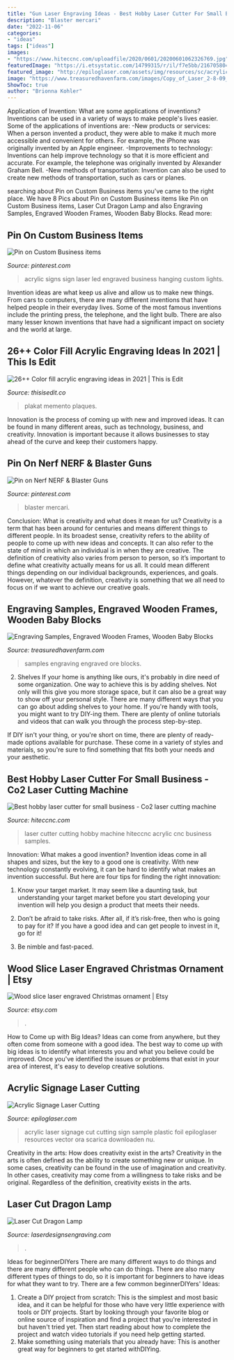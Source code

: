 ```yaml
---
title: "Gun Laser Engraving Ideas - Best Hobby Laser Cutter For Small Business"
description: "Blaster mercari"
date: "2022-11-06"
categories:
- "ideas"
tags: ["ideas"]
images:
- "https://www.hiteccnc.com/uploadfile/2020/0601/20200601062326769.jpg"
featuredImage: "https://i.etsystatic.com/14799315/r/il/f7e5bb/2167058044/il_fullxfull.2167058044_60xq.jpg"
featured_image: "http://epiloglaser.com/assets/img/resources/sc/acrylic-lounge-sign.jpg"
image: "https://www.treasuredhavenfarm.com/images/Copy_of_Laser_2-8-09_020.jpg"
ShowToc: true
author: "Brionna Kohler"
---
```



Application of Invention: What are some applications of inventions?
Inventions can be used in a variety of ways to make people's lives easier. Some of the applications of inventions are: 
-New products or services: When a person invented a product, they were able to make it much more accessible and convenient for others. For example, the iPhone was originally invented by an Apple engineer. 
-Improvements to technology: Inventions can help improve technology so that it is more efficient and accurate. For example, the telephone was originally invented by Alexander Graham Bell. 
-New methods of transportation: Invention can also be used to create new methods of transportation, such as cars or planes.

	

		
searching about Pin on Custom Business items you've came to the right place. We have 8 Pics about Pin on Custom Business items like Pin on Custom Business items, Laser Cut Dragon Lamp and also Engraving Samples, Engraved Wooden Frames, Wooden Baby Blocks. Read more:
		
    
## Pin On Custom Business Items

<img loading=lazy src="https://i.pinimg.com/736x/7f/7c/01/7f7c013d058eb283f4f5dde75ca1d2b5.jpg" onerror="this.onerror=null;this.src='https://tse1.mm.bing.net/th?id=OIP.uaNTSyCUDmYmOeek-77OZAHaF5&amp;pid=15.1';" alt="Pin on Custom Business items">

_Source: pinterest.com_

>acrylic signs sign laser led engraved business hanging custom lights. 

	

Invention ideas are what keep us alive and allow us to make new things. From cars to computers, there are many different inventions that have helped people in their everyday lives. Some of the most famous inventions include the printing press, the telephone, and the light bulb. There are also many lesser known inventions that have had a significant impact on society and the world at large.

    
## 26++ Color Fill Acrylic Engraving Ideas In 2021 | This Is Edit

<img loading=lazy src="https://i.pinimg.com/originals/21/ce/74/21ce74f9f11a3b320d5240ede83de1e3.jpg" onerror="this.onerror=null;this.src='https://tse3.mm.bing.net/th?id=OIP.hBMF4sa9UbXjhCvAphgBaAHaNG&amp;pid=15.1';" alt="26++ Color fill acrylic engraving ideas in 2021 | This is Edit">

_Source: thisisedit.co_

>plakat memento plaques. 

	

Innovation is the process of coming up with new and improved ideas. It can be found in many different areas, such as technology, business, and creativity. Innovation is important because it allows businesses to stay ahead of the curve and keep their customers happy.

    
## Pin On Nerf NERF &amp; Blaster Guns

<img loading=lazy src="https://i.pinimg.com/736x/c9/77/e7/c977e7679d82385531d2863110057346.jpg" onerror="this.onerror=null;this.src='https://tse1.mm.bing.net/th?id=OIP.68kHBhpsuHZ7WgTLfaQ0cQHaLM&amp;pid=15.1';" alt="Pin on Nerf NERF &amp; Blaster Guns">

_Source: pinterest.com_

>blaster mercari. 

	

Conclusion: What is creativity and what does it mean for us?
Creativity is a term that has been around for centuries and means different things to different people. In its broadest sense, creativity refers to the ability of people to come up with new ideas and concepts. It can also refer to the state of mind in which an individual is in when they are creative. The definition of creativity also varies from person to person, so it’s important to define what creativity actually means for us all. It could mean different things depending on our individual backgrounds, experiences, and goals. However, whatever the definition, creativity is something that we all need to focus on if we want to achieve our creative goals.

    
## Engraving Samples, Engraved Wooden Frames, Wooden Baby Blocks

<img loading=lazy src="https://www.treasuredhavenfarm.com/images/Copy_of_Laser_2-8-09_020.jpg" onerror="this.onerror=null;this.src='https://tse4.mm.bing.net/th?id=OIP.vR4T8dv-MDOSYoZ5CoUXtQHaEp&amp;pid=15.1';" alt="Engraving Samples, Engraved Wooden Frames, Wooden Baby Blocks">

_Source: treasuredhavenfarm.com_

>samples engraving engraved ore blocks. 

	

2. Shelves
If your home is anything like ours, it's probably in dire need of some organization. One way to achieve this is by adding shelves. Not only will this give you more storage space, but it can also be a great way to show off your personal style.
There are many different ways that you can go about adding shelves to your home. If you're handy with tools, you might want to try DIY-ing them. There are plenty of online tutorials and videos that can walk you through the process step-by-step.

If DIY isn't your thing, or you're short on time, there are plenty of ready-made options available for purchase. These come in a variety of styles and materials, so you're sure to find something that fits both your needs and your aesthetic.

    
## Best Hobby Laser Cutter For Small Business - Co2 Laser Cutting Machine

<img loading=lazy src="https://www.hiteccnc.com/uploadfile/2020/0601/20200601062326769.jpg" onerror="this.onerror=null;this.src='https://tse3.mm.bing.net/th?id=OIP.D79Hr2sAjQ81Z7ukjxd7xwHaHc&amp;pid=15.1';" alt="Best hobby laser cutter for small business - Co2 laser cutting machine">

_Source: hiteccnc.com_

>laser cutter cutting hobby machine hiteccnc acrylic cnc business samples. 

	

Innovation: What makes a good invention?
Invention ideas come in all shapes and sizes, but the key to a good one is creativity. With new technology constantly evolving, it can be hard to identify what makes an invention successful. But here are four tips for finding the right innovation:
1. Know your target market. It may seem like a daunting task, but understanding your target market before you start developing your invention will help you design a product that meets their needs.

2. Don’t be afraid to take risks. After all, if it’s risk-free, then who is going to pay for it? If you have a good idea and can get people to invest in it, go for it!
3. Be nimble and fast-paced.

    
## Wood Slice Laser Engraved Christmas Ornament | Etsy

<img loading=lazy src="https://i.etsystatic.com/14799315/r/il/f7e5bb/2167058044/il_fullxfull.2167058044_60xq.jpg" onerror="this.onerror=null;this.src='https://tse2.mm.bing.net/th?id=OIP.XHUl0QHMqtwPS1ftJvv-vwHaJ4&amp;pid=15.1';" alt="Wood slice laser engraved Christmas ornament | Etsy">

_Source: etsy.com_

>. 

	

How to Come up with Big Ideas?
Ideas can come from anywhere, but they often come from someone with a good idea. The best way to come up with big ideas is to identify what interests you and what you believe could be improved. Once you've identified the issues or problems that exist in your area of interest, it's easy to develop creative solutions.

    
## Acrylic Signage Laser Cutting

<img loading=lazy src="http://epiloglaser.com/assets/img/resources/sc/acrylic-lounge-sign.jpg" onerror="this.onerror=null;this.src='https://tse3.mm.bing.net/th?id=OIP.wLttIQmXvW1FmHEQXLEqQwHaFd&amp;pid=15.1';" alt="Acrylic Signage Laser Cutting">

_Source: epiloglaser.com_

>acrylic laser signage cut cutting sign sample plastic foil epiloglaser resources vector ora scarica downloaden nu. 

	

Creativity in the arts: How does creativity exist in the arts?
Creativity in the arts is often defined as the ability to create something new or unique. In some cases, creativity can be found in the use of imagination and creativity. In other cases, creativity may come from a willingness to take risks and be original. Regardless of the definition, creativity exists in the arts.

    
## Laser Cut Dragon Lamp

<img loading=lazy src="https://laserdesignsengraving.com/wp-content/uploads/2016/03/101_3165-768x1024.jpg" onerror="this.onerror=null;this.src='https://tse2.mm.bing.net/th?id=OIP._SILkX0p-nW7pfm7EpxC4QHaJ4&amp;pid=15.1';" alt="Laser Cut Dragon Lamp">

_Source: laserdesignsengraving.com_

>. 

	

Ideas for beginnerDIYers
There are many different ways to do things and there are many different people who can do things. There are also many different types of things to do, so it is important for beginners to have ideas for what they want to try. There are a few common beginnerDIYers' Ideas: 
1. Create a DIY project from scratch: This is the simplest and most basic idea, and it can be helpful for those who have very little experience with tools or DIY projects. Start by looking through your favorite blog or online source of inspiration and find a project that you're interested in but haven't tried yet. Then start reading about how to complete the project and watch video tutorials if you need help getting started. 
2. Make something using materials that you already have: This is another great way for beginners to get started withDIYing.

